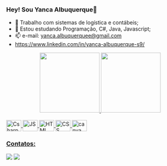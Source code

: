 ### Hey! Sou Yanca Albuquerque👋

- 🔭 Trabalho com sistemas de logística e contábeis;
- 🌱 Estou estudando Programação, C#, Java, Javascript;
- 📫 e-mail: yanca.albuquerquee@gmail.com
- https://www.linkedin.com/in/yanca-albuquerque-s9/

<div align="center">
  <a href="https://github.com/yanca-albuquerque">
  <img height="160em" src="https://github-readme-stats.vercel.app/api?username=yanca-albuquerque&show_icons=true&theme=radical&include_all_commits=true&count_private=true"/>
  <img height="160em" src="https://github-readme-stats.vercel.app/api/top-langs/?username=yanca-albuquerque&layout=compact&langs_count=7&theme=radical"/>
</div>
<div style="display: inline_block"><br>
  <img align="center" alt="Csharp" height="30" width="40" src="https://cdn.jsdelivr.net/gh/devicons/devicon/icons/csharp/csharp-original.svg">
  <img align="center" alt="JS" height="30" width="40" src="https://cdn.jsdelivr.net/gh/devicons/devicon/icons/javascript/javascript-original.svg">
  <img align="center" alt="HTML" height="30" width="40" src="https://cdn.jsdelivr.net/gh/devicons/devicon/icons/html5/html5-original.svg">
  <img align="center" alt="CSS" height="30" width="40" src="https://cdn.jsdelivr.net/gh/devicons/devicon/icons/css3/css3-original.svg">
  <img align="center" alt="canva" height="30" width="40" src="https://cdn.jsdelivr.net/gh/devicons/devicon/icons/canva/canva-original.svg">
</div>

### Contatos:

<div>
  <a href ="mailto:yanca.albuquerquee@gmail.com"><img src="https://img.shields.io/badge/Gmail-D14836?style=for-the-badge&logo=gmail&logoColor=white" target="_blank"></a>
  <a href="https://www.linkedin.com/in/yanca-albuquerque-s9/" target="_blank"><img src="https://img.shields.io/badge/-LinkedIn-%230077B5?style=for-the-badge&logo=linkedin&logoColor=white" target="_blank"></a>   

</div>
